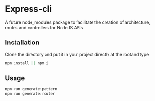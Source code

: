 # Express-cli

A future node_modules package to facilitate the creation of architecture, routes and controllers for NodeJS APIs

## Installation

Clone the directory and put it in your project directly at the rootand type 

```bash
npm install || npm i 
```

## Usage

```python
npm run generate:pattern
npm run generate:router
```
